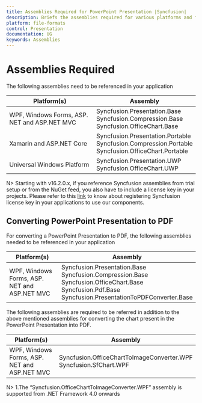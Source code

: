```yaml
---
title: Assemblies Required for PowerPoint Presentation |Syncfusion|
description: Briefs the assemblies required for various platforms and frameworks.
platform: file-formats
control: Presentation
documentation: UG
keywords: Assemblies
---
```

# Assemblies Required

The following assemblies need to be referenced in your application
<table>
<tr>
<thead>
<th>
Platform(s)</th>
<th>
Assembly
</th>
</thead>
</tr>
<tr>
<td>
WPF, Windows Forms, ASP. NET and ASP.NET MVC<br/>
</td>
<td>
Syncfusion.Presentation.Base<br/>
Syncfusion.Compression.Base<br/>
Syncfusion.OfficeChart.Base<br/>
</td>
</tr>
<tr>
<td>
Xamarin and ASP.NET Core<br/></td><td>
Syncfusion.Presentation.Portable<br/>Syncfusion.Compression.Portable<br/>Syncfusion.OfficeChart.Portable<br/></td></tr>
<tr>
<td>
Universal Windows Platform<br/></td><td>
Syncfusion.Presentation.UWP<br/>Syncfusion.OfficeChart.UWP<br/></td></tr>
</table>

N> Starting with v16.2.0.x, if you reference Syncfusion assemblies from trial setup or from the NuGet feed, you also have to include a license key in your projects. Please refer to this [link](https://help.syncfusion.com/common/essential-studio/licensing/license-key) to know about registering Syncfusion license key in your applications to use our components.

## Converting PowerPoint Presentation to PDF

For converting a PowerPoint Presentation to PDF, the following assemblies needed to be referenced in your application
<table>
<tr>
<thead>
<th>
Platform(s)</th>
<th>
Assembly
</th>
</thead>
</tr>
<tr>
<td>
WPF, Windows Forms, ASP. NET and ASP.NET MVC<br/>
</td>
<td>
Syncfusion.Presentation.Base<br/>
Syncfusion.Compression.Base<br/>
Syncfusion.OfficeChart.Base<br/>
Syncfusion.Pdf.Base<br/>
Syncfusion.PresentationToPDFConverter.Base<br/>
</td>
</tr>
</table>

The following assemblies are required to be referred in addition to the above mentioned assemblies for converting the chart present in the PowerPoint Presentation into PDF.
<table>
<tr>
<thead>
<th>
Platform(s)</th>
<th>
Assembly
</th>
</thead>
</tr>
<tr>
<td>
WPF, Windows Forms, ASP. NET and ASP.NET MVC<br/>
</td>
<td>
Syncfusion.OfficeChartToImageConverter.WPF<br/>
Syncfusion.SfChart.WPF<br/>
</td>
</tr>
</table>
N> 1.The “Syncfusion.OfficeChartToImageConverter.WPF” assembly is supported from .NET Framework 4.0 onwards
